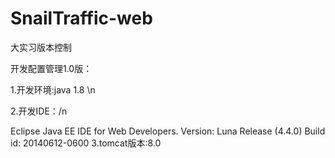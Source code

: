 # SnailTraffic-web
大实习版本控制

开发配置管理1.0版：
<p>1.开发环境:java 1.8 \n
<p>2.开发IDE：/n
<p>Eclipse Java EE IDE for Web Developers.
Version: Luna Release (4.4.0)
Build id: 20140612-0600
3.tomcat版本:8.0
